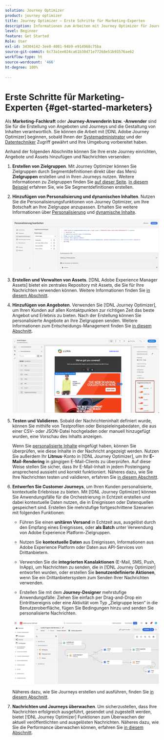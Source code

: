 ```yaml
---
solution: Journey Optimizer
product: journey optimizer
title: Journey Optimizer – Erste Schritte für Marketing-Experten
description: Informationen zum Arbeiten mit Journey Optimizer für Journey-Anwendende
level: Beginner
feature: Get Started
Role: User
exl-id: 34304142-3ee8-4081-94b9-e914968c75ba
source-git-commit: 6c73a1ee024ca61b30d71e77268e51b93576ae62
workflow-type: ht
source-wordcount: '466'
ht-degree: 100%

---
```


# Erste Schritte für Marketing-Experten {#get-started-marketers}

Als **Marketing-Fachkraft** oder **Journey-Anwenderin bzw. -Anwender** sind Sie für die Erstellung von Angeboten und Journeys und die Gestaltung von Inhalten verantwortlich. Sie können die Arbeit mit [!DNL Adobe Journey Optimizer] beginnen, sobald Ihnen der [Systemadministrator](administrator.md) und der [Datentechniker](data-engineer.md) Zugriff gewährt und Ihre Umgebung vorbereitet haben.

Anhand der folgenden Abschnitte können Sie Ihre erste Journey einrichten, Angebote und Assets hinzufügen und Nachrichten versenden:

1. **Erstellen von Zielgruppen**. Mit Journey Optimizer können Sie Zielgruppen durch Segmentdefinitionen direkt über das Menü **Zielgruppen** erstellen und in Ihren Journeys nutzen. Weitere Informationen zu Zielgruppen finden Sie [auf dieser Seite](../../audience/about-audiences.md). [In diesem Beispiel](../../audience/creating-a-segment-definition.md) erfahren Sie, wie Sie Segmentdefinitionen erstellen.

1. **Hinzufügen von Personalisierung und dynamischen Inhalten**. Nutzen Sie die Personalisierungsfunktionen von Journey Optimizer, um Ihre Botschaft an Ihre Zielgruppe anzupassen. Erhalten Sie weitere Informationen über [Personalisierung](../../personalization/personalize.md) und [dynamische Inhalte](../../personalization/get-started-dynamic-content.md).

   ![](../assets/perso_ee2.png)

1. **Erstellen und Verwalten von Assets**. [!DNL Adobe Experience Manager Assets] bietet ein zentrales Repository mit Assets, die Sie für Ihre Nachrichten verwenden können. Weitere Informationen finden Sie [in diesem Abschnitt](../../integrations/assets.md).

1. **Hinzufügen von Angeboten**. Verwenden Sie [!DNL Journey Optimizer], um Ihren Kunden auf allen Kontaktpunkten zur richtigen Zeit das beste Angebot und Erlebnis zu bieten. Nach der Erstellung können Sie personalisierte Angebote an Ihre Zielgruppen senden. Weitere Informationen zum Entscheidungs-Management finden Sie [in diesem Abschnitt](../../offers/get-started/starting-offer-decisioning.md).

   ![](../assets/offers-e2e-offers-displayed.png)

1. **Testen und Validieren**. Sobald der Nachrichteninhalt definiert wurde, können Sie mithilfe von Testprofilen oder Beispieleingabedaten, die aus einer CSV- oder JSON-Datei hochgeladen oder manuell hinzugefügt wurden, eine Vorschau des Inhalts anzeigen.

   Wenn Sie [personalisierte Inhalte](../../personalization/personalize.md) eingefügt haben, können Sie überprüfen, wie diese Inhalte in der Nachricht angezeigt werden. Nutzen Sie außerdem Ihr **Litmus**-Konto in [!DNL Journey Optimizer], um Ihr **E-Mail-Rendering** in gängigen E-Mail-Clients zu überprüfen. Auf diese Weise stellen Sie sicher, dass Ihr E-Mail-Inhalt in jedem Posteingang ansprechend aussieht und korrekt funktioniert. Näheres dazu, wie Sie Ihre Nachrichten testen und validieren, erfahren Sie [in diesem Abschnitt](../../content-management/preview-test.md).

1. **Entwerfen Sie Customer Journeys**, um Ihren Kunden personalisierte, kontextuelle Erlebnisse zu bieten. Mit [!DNL Journey Optimizer] können Sie Anwendungsfälle für die Orchestrierung in Echtzeit erstellen und dabei kontextuelle Daten nutzen, die in Ereignissen oder Datenquellen gespeichert sind. Erstellen Sie mehrstufige fortgeschrittene Szenarien mit folgenden Funktionen:

   * Führen Sie einen **unitären Versand** in Echtzeit aus, ausgelöst durch den Empfang eines Ereignisses, oder **als Batch** unter Verwendung von Adobe Experience Platform-Zielgruppen.

   * Nutzen Sie **kontextuelle Daten** aus Ereignissen, Informationen aus Adobe Experience Platform oder Daten aus API-Services von Drittanbietern.

   * Verwenden Sie die **integrierten Kanalaktionen** (E-Mail, SMS, Push, InApp), um Nachrichten zu senden, die in [!DNL Journey Optimizer] entworfen wurden, oder erstellen Sie **benutzerdefinierte Aktionen**, wenn Sie ein Drittanbietersystem zum Senden Ihrer Nachrichten verwenden.

   * Erstellen Sie mit dem **Journey-Designer** mehrstufige Anwendungsfälle: Ziehen Sie einfach per Drag-and-Drop ein Eintrittsereignis oder eine Aktivität vom Typ „Zielgruppe lesen“ in die Benutzeroberfläche, fügen Sie Bedingungen hinzu und senden Sie personalisierte Nachrichten.

   ![](../assets/journey-design.png)

   Näheres dazu, wie Sie Journeys erstellen und ausführen, finden Sie [in diesem Abschnitt](../../building-journeys/journey-gs.md).

1. **Nachrichten und Journeys überwachen**. Um sicherzustellen, dass Ihre Nachrichten erfolgreich ausgeführt, gesendet und zugestellt werden, bietet [!DNL Journey Optimizer] Funktionen zum Überwachen der aktuell veröffentlichten und ausgelösten Nachrichten. Näheres dazu, wie Sie die Performance überwachen können, erfahren Sie [in diesem Abschnitt](../../reports/report-gs-cja.md).
